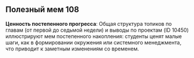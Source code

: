 ## Полезный мем 108

**Ценность постепенного прогресса**: Общая структура топиков по главам (от первой до седьмой недели) и выводы по проектам (ID 10450) иллюстрируют мем постепенного накопления: студенты ценят малые шаги, как в формировании окружения или системного менеджмента, что приводит к заметным изменениям со временем.